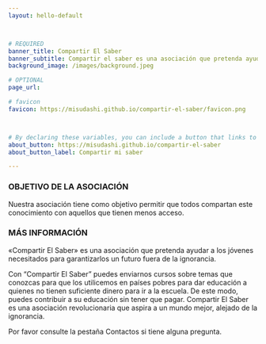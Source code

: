 ```yaml
---
layout: hello-default



# REQUIRED
banner_title: Compartir El Saber
banner_subtitle: Compartir el saber es una asociación que pretenda ayudar a los jóvenes necesitados para garantizarlos un futuro fuera de la ignorancia.
background_image: /images/background.jpeg

# OPTIONAL
page_url: 

# favicon
favicon: https://misudashi.github.io/compartir-el-saber/favicon.png



# By declaring these variables, you can include a button that links to an external website or to media.
about_button: https://misudashi.github.io/compartir-el-saber
about_button_label: Compartir mi saber

---			
```

[//]: # (write a bit about yourself here)
### OBJETIVO DE LA ASOCIACIÓN
Nuestra asociación tiene como objetivo permitir que todos compartan este conocimiento con aquellos que tienen menos acceso.



### MÁS INFORMACIÓN
«Compartir El Saber» es una asociación que pretenda ayudar a los jóvenes necesitados para garantizarlos un futuro fuera de la ignorancia.

Con “Compartir El Saber” puedes enviarnos cursos sobre temas que conozcas para que los utilicemos en países pobres para dar educación a quienes no tienen suficiente dinero para ir a la escuela. De este modo, puedes contribuir a su educación sin tener que pagar. Compartir El Saber es una asociación revolucionaria que aspira a un mundo mejor, alejado de la ignorancia.

Por favor consulte la pestaña Contactos si tiene alguna pregunta.

